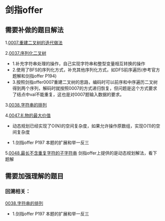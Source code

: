 # 剑指offer  





## 需要补做的题目解法  

1.[0007.重建二叉树的迭代做法](https://leetcode-cn.com/problems/zhong-jian-er-cha-shu-lcof/solution/mian-shi-ti-07-zhong-jian-er-cha-shu-by-leetcode-s/)   

2.[0037.序列化二叉树](https://github.com/wangrui996/leedcode/blob/master/%E5%89%91%E6%8C%87offer/hard/0037.%E5%BA%8F%E5%88%97%E5%8C%96%E4%BA%8C%E5%8F%89%E6%A0%91.md)    
* 1.补充字符串处理的操作，自己实现字符串和整型变量相互转换的操作   
* 2.使用了BFS的序列化方式，补充其他序列化方式，如DFS前序遍历(参考官方题解和剑指offer P194)  
* 3.按照剑指offer0007重建二叉树的思路，编码时可以前序和中序遍历二叉树得到两个序列，解码时就按照0007的方式递归恢复，但问题是这个方式要求了结点中val不能重复，这也是对0007题输入数据的要求。  

3.[0038.字符串的排列](https://github.com/wangrui996/leedcode/blob/master/%E5%89%91%E6%8C%87offer/medium/0038.%E5%AD%97%E7%AC%A6%E4%B8%B2%E7%9A%84%E6%8E%92%E5%88%97.md)  


4.[0047.礼物的最大价值](https://github.com/wangrui996/leedcode/blob/master/%E5%89%91%E6%8C%87offer/medium/0047.%E7%A4%BC%E7%89%A9%E7%9A%84%E6%9C%80%E5%A4%A7%E4%BB%B7%E5%80%BC.md)  
* 动态规划已经实现了O(N)的空间复杂度，如果允许操作原数组，实现O(1)的空间复杂度

* 1.剑指offer P197 本题的扩展和举一反三  


5.[0048.最长不含重复字符的子字符串](https://github.com/wangrui996/leedcode/blob/master/%E5%89%91%E6%8C%87offer/medium/0048.%E6%9C%80%E9%95%BF%E4%B8%8D%E5%90%AB%E9%87%8D%E5%A4%8D%E5%AD%97%E7%AC%A6%E7%9A%84%E5%AD%90%E5%AD%97%E7%AC%A6%E4%B8%B2.md)
剑指offer上提供的是动态规划解法，看下题解

## 需要加强理解的题目  


### 回溯相关：
[0038.字符串的排列](https://github.com/wangrui996/leedcode/blob/master/%E5%89%91%E6%8C%87offer/medium/0038.%E5%AD%97%E7%AC%A6%E4%B8%B2%E7%9A%84%E6%8E%92%E5%88%97.md)  

* 1.剑指offer P197 本题的扩展和举一反三  



